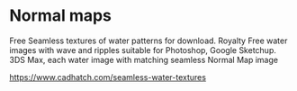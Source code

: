 # Normal maps

Free Seamless textures of water patterns for download. Royalty Free water images with wave and ripples suitable for Photoshop, Google Sketchup. 3DS Max, each water image with matching seamless Normal Map image

https://www.cadhatch.com/seamless-water-textures
